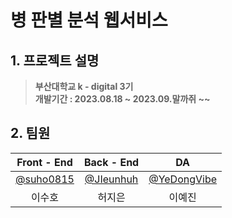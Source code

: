 # __병 판별 분석 웹서비스__  

## 1. 프로젝트 설명  
> **부산대학교 k - digital 3기** <br/> **개발기간 : 2023.08.18 ~ 2023.09.말까쥐 ~~**    

## 2. 팀원  
  
|      Front - End       |          Back - End         |          DA         |                                                               
| :------------------------------------------------------------------------------: | :---------------------------------------------------------------------------------------------------------------------------------------------------: | :---------------------------------------------------------------------------------------------------------------------------------------------------: | 
|   [@suho0815](https://github.com/suho0815)  |     [@JIeunhuh](https://github.com/JIeunhuh)  |    [@YeDongVibe](https://github.com/YeDongVibe)  |
| 이수호 | 허지은 | 이예진 |
